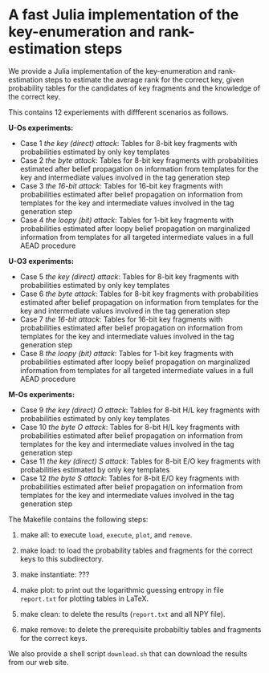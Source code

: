 # A fast Julia implementation of the key-enumeration and rank-estimation steps

We provide a Julia implementation of the key-enumeration and rank-estimation steps to estimate the average rank for the correct key, given probability tables for the candidates of key fragments and the knowledge of the correct key.

This contains 12 experiements with diffferent scenarios as follows.

**U-Os experiments:**  
   - Case 1 _the key (direct) attack_: Tables for 8-bit key fragments with probabilities estimated by only key templates  
   - Case 2 _the byte attack_: Tables for 8-bit key fragments with probabilities estimated after belief propagation on information from templates for the key and intermediate values involved in the tag generation step  
   - Case 3 _the 16-bit attack_: Tables for 16-bit key fragments with probabilities estimated after belief propagation on information from templates for the key and intermediate values involved in the tag generation step  
   - Case 4 _the loopy (bit) attack_: Tables for 1-bit key fragments with probabilities estimated after loopy belief propagation on marginalized information from templates for all targeted intermediate values in a full AEAD procedure

**U-O3 experiments:**
   - Case 5 _the key (direct) attack_: Tables for 8-bit key fragments with probabilities estimated by only key templates
   - Case 6 _the byte attack_: Tables for 8-bit key fragments with probabilities estimated after belief propagation on information from templates for the key and intermediate values involved in the tag generation step
   - Case 7 _the 16-bit attack_: Tables for 16-bit key fragments with probabilities estimated after belief propagation on information from templates for the key and intermediate values involved in the tag generation step
   - Case 8 _the loopy (bit) attack_: Tables for 1-bit key fragments with probabilities estimated after loopy belief propagation on marginalized information from templates for all targeted intermediate values in a full AEAD procedure

**M-Os experiments:**
   - Case  9 _the key (direct) O attack_: Tables for 8-bit H/L key fragments with probabilities estimated by only key templates
   - Case 10 _the byte O attack_: Tables for 8-bit H/L key fragments with probabilities estimated after belief propagation on information from templates for the key and intermediate values involved in the tag generation step
   - Case 11 _the key (direct) S attack_: Tables for 8-bit E/O key fragments with probabilities estimated by only key templates
   - Case 12 _the byte S attack_: Tables for 8-bit E/O key fragments with probabilities estimated after belief propagation on information from templates for the key and intermediate values involved in the tag generation step
<!--

<p>The remaining source code for our Julia implementation of key enumeration and rank estimate will be released here soon ...</p>

-->

The Makefile contains the following steps:

1. make all: to execute `load`, `execute`, `plot`, and `remove`.

2. make load: to load the probability tables and fragments for the correct keys to this subdirectory.

3. make instantiate: ???

4. make plot: to print out the logarithmic guessing entropy in file `report.txt` for plotting tables in LaTeX.

5. make clean: to delete the results (`report.txt` and all NPY file).

6. make remove: to delete the prerequisite probabiltiy tables and fragments for the correct keys.

We also provide a shell script `download.sh` that can download the results from our web site.


